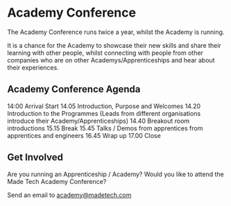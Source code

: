 # Academy Conference

The Academy Conference runs twice a year, whilst the Academy is running. 

It is a chance for the Academy to showcase their new skills and share their learning with other people, whilst connecting with people from other companies who are on other Academys/Apprenticeships and hear about their experiences. 

## Academy Conference Agenda

14:00 Arrival Start
14.05 Introduction, Purpose and Welcomes
14.20 Introduction to the Programmes (Leads from different organisations introduce their Academy/Apprenticeships)
14.40 Breakout room introductions
15.15 Break
15.45 Talks / Demos from apprentices from apprentices and engineers
16.45 Wrap up
17.00 Close

## Get Involved
Are you running an Apprenticeship / Academy? Would you like to attend the Made Tech Academy Conference?

Send an email to academy@madetech.com

 